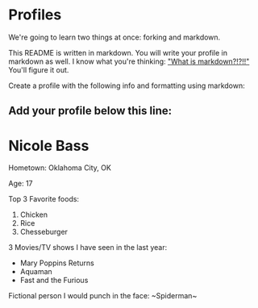 # Profiles
We're going to learn two things at once: forking and markdown.

This README is written in markdown. You will write your profile in markdown as well. I know what you're thinking: ["What is markdown?!?!!"](http://lmgtfy.com/?q=What+is+markdown%3F) You'll figure it out.

Create a profile with the following info and formatting using markdown:



Add your profile below this line:
---
# Nicole Bass

Hometown: Oklahoma City, OK

Age: 17

Top 3 Favorite foods:
1. Chicken
2. Rice
3. Chesseburger

3 Movies/TV shows I have seen in the last year: 

* Mary Poppins Returns
* Aquaman
* Fast and the Furious

Fictional person I would punch in the face: ~Spiderman~
